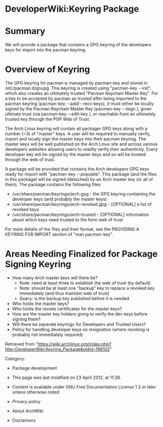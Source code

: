 DeveloperWiki:Keyring Package
=============================

Summary
=======

We will provide a package that contains a GPG keyring of the developers
keys for import into the pacman keyring.

Overview of Keyring
===================

The GPG keyring for pacman is managed by pacman-key and stored in
/etc/pacman.d/gnupg. This keyring is created using "pacman-key --init",
which also creates an ultimately trusted "Pacman Keychain Master Key".
For a key to be accepted by pacman as trusted after being imported to
the pacman keyring (pacman-key --add/--recv-keys), it must either be
locally signed by the Pacman Keychain Master Key (pacman-key --lsign
<key>), given ultimate trust (via pacman-key --edit-key <key>), or
reachable from an ultimately trusted key through the PGP Web of Trust.

The Arch Linux keyring will contain all packager GPG keys along with a
number (~3) of "master" keys. A user will be required to manually
verify, import and locally sign the master keys into their pacman
keyring. The master keys will be well published on the Arch Linux site
and across various developers websites allowing users to readily verify
their authenticity. Every developer key will be signed by the master
keys and so will be trusted through the web of trust.

A package will be provided that contains the Arch developers GPG keys
ready for import with "pacman-key --populate". This package (and the
files in this package) will be signed (detached) by an Arch master key
(or all of them). The package contains the following files:

-   /usr/share/pacman/keyrings/arch.gpg - the GPG keyring containing the
    developer keys (and probably the master keys)
-   /usr/share/pacman/keyrings/arch-revoked.gpg - [OPTIONAL] a list of
    revoked keys
-   /usr/share/pacman/keyrings/arch-trusted - [OPTIONAL] information
    about which keys need trusted to the form web of trust

For more details of the files and their format, see the PROVIDING A
KEYRING FOR IMPORT section of "man pacman-key".

Areas Needing Finalized for Package Signing Keyring
===================================================

-   How many Arch master keys will there be?
    -   Note: need at least three to establish the web of trust (by
        default)
    -   Note: should be at least one "backup" key to replace a revoked
        key immediately (and thus maintain web of trust)
    -   Query: is the backup key published before it is needed
-   Who holds the master keys?
-   Who holds the revoke certificates for the master keys?
-   How are the master key holders going to verify the dev keys before
    signing them?
-   Will there be separate keyrings for Developers and Trusted Users?
-   Policy for handling developer keys on resignation (where revoking is
    probably not immediately required)

Retrieved from
"https://wiki.archlinux.org/index.php?title=DeveloperWiki:Keyring_Package&oldid=196102"

Category:

-   Package development

-   This page was last modified on 23 April 2012, at 11:28.
-   Content is available under GNU Free Documentation License 1.3 or
    later unless otherwise noted.
-   Privacy policy
-   About ArchWiki
-   Disclaimers
